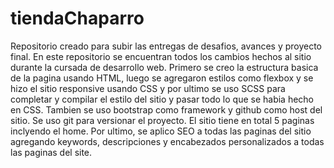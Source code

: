# tiendaChaparro
Repositorio creado para subir las entregas de desafios, avances y proyecto final.
En este repositorio se encuentran todos los cambios hechos al sitio durante la cursada de desarrollo web. Primero se creo la estructura basica de la pagina usando HTML, luego se agregaron estilos como flexbox y se hizo el sitio responsive usando CSS y por ultimo se uso SCSS para completar y compilar el estilo del sitio y pasar todo lo que se habia hecho en CSS. 
Tambien se uso bootstrap como framework y github como host del sitio. 
Se uso git para versionar el proyecto. 
El sitio tiene en total 5 paginas inclyendo el home. 
Por ultimo, se aplico SEO a todas las paginas del sitio agregando keywords, descripciones y encabezados personalizados a todas las paginas del site.
